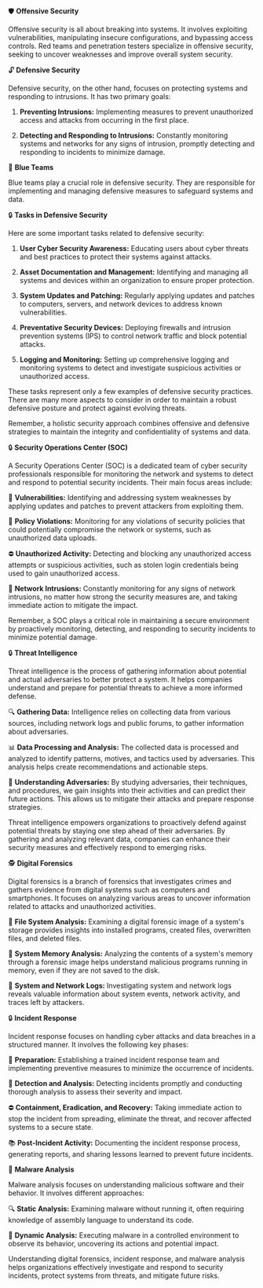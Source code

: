
🛡️ **Offensive Security**

Offensive security is all about breaking into systems. It involves exploiting vulnerabilities, manipulating insecure configurations, and bypassing access controls. Red teams and penetration testers specialize in offensive security, seeking to uncover weaknesses and improve overall system security.

🔓 **Defensive Security**

Defensive security, on the other hand, focuses on protecting systems and responding to intrusions. It has two primary goals:

1. **Preventing Intrusions:** Implementing measures to prevent unauthorized access and attacks from occurring in the first place.

2. **Detecting and Responding to Intrusions:** Constantly monitoring systems and networks for any signs of intrusion, promptly detecting and responding to incidents to minimize damage.

💙 **Blue Teams**

Blue teams play a crucial role in defensive security. They are responsible for implementing and managing defensive measures to safeguard systems and data.

🔒 **Tasks in Defensive Security**

Here are some important tasks related to defensive security:

1. **User Cyber Security Awareness:** Educating users about cyber threats and best practices to protect their systems against attacks.

2. **Asset Documentation and Management:** Identifying and managing all systems and devices within an organization to ensure proper protection.

3. **System Updates and Patching:** Regularly applying updates and patches to computers, servers, and network devices to address known vulnerabilities.

4. **Preventative Security Devices:** Deploying firewalls and intrusion prevention systems (IPS) to control network traffic and block potential attacks.

5. **Logging and Monitoring:** Setting up comprehensive logging and monitoring systems to detect and investigate suspicious activities or unauthorized access.

These tasks represent only a few examples of defensive security practices. There are many more aspects to consider in order to maintain a robust defensive posture and protect against evolving threats.

Remember, a holistic security approach combines offensive and defensive strategies to maintain the integrity and confidentiality of systems and data.


🔒 **Security Operations Center (SOC)**

A Security Operations Center (SOC) is a dedicated team of cyber security professionals responsible for monitoring the network and systems to detect and respond to potential security incidents. Their main focus areas include:

🔐 **Vulnerabilities:** Identifying and addressing system weaknesses by applying updates and patches to prevent attackers from exploiting them.

🚦 **Policy Violations:** Monitoring for any violations of security policies that could potentially compromise the network or systems, such as unauthorized data uploads.

⛔ **Unauthorized Activity:** Detecting and blocking any unauthorized access attempts or suspicious activities, such as stolen login credentials being used to gain unauthorized access.

🔑 **Network Intrusions:** Constantly monitoring for any signs of network intrusions, no matter how strong the security measures are, and taking immediate action to mitigate the impact.

Remember, a SOC plays a critical role in maintaining a secure environment by proactively monitoring, detecting, and responding to security incidents to minimize potential damage.


🔒 **Threat Intelligence**

Threat intelligence is the process of gathering information about potential and actual adversaries to better protect a system. It helps companies understand and prepare for potential threats to achieve a more informed defense.

🔍 **Gathering Data:** Intelligence relies on collecting data from various sources, including network logs and public forums, to gather information about adversaries.

📊 **Data Processing and Analysis:** The collected data is processed and analyzed to identify patterns, motives, and tactics used by adversaries. This analysis helps create recommendations and actionable steps.

🎯 **Understanding Adversaries:** By studying adversaries, their techniques, and procedures, we gain insights into their activities and can predict their future actions. This allows us to mitigate their attacks and prepare response strategies.

Threat intelligence empowers organizations to proactively defend against potential threats by staying one step ahead of their adversaries. By gathering and analyzing relevant data, companies can enhance their security measures and effectively respond to emerging risks.


🕵️ **Digital Forensics**

Digital forensics is a branch of forensics that investigates crimes and gathers evidence from digital systems such as computers and smartphones. It focuses on analyzing various areas to uncover information related to attacks and unauthorized activities.

💾 **File System Analysis:** Examining a digital forensic image of a system's storage provides insights into installed programs, created files, overwritten files, and deleted files.

🧠 **System Memory Analysis:** Analyzing the contents of a system's memory through a forensic image helps understand malicious programs running in memory, even if they are not saved to the disk.

📝 **System and Network Logs:** Investigating system and network logs reveals valuable information about system events, network activity, and traces left by attackers.

🔒 **Incident Response**

Incident response focuses on handling cyber attacks and data breaches in a structured manner. It involves the following key phases:

🚀 **Preparation:** Establishing a trained incident response team and implementing preventive measures to minimize the occurrence of incidents.

🔎 **Detection and Analysis:** Detecting incidents promptly and conducting thorough analysis to assess their severity and impact.

⛔ **Containment, Eradication, and Recovery:** Taking immediate action to stop the incident from spreading, eliminate the threat, and recover affected systems to a secure state.

📚 **Post-Incident Activity:** Documenting the incident response process, generating reports, and sharing lessons learned to prevent future incidents.

🔬 **Malware Analysis**

Malware analysis focuses on understanding malicious software and their behavior. It involves different approaches:

🔍 **Static Analysis:** Examining malware without running it, often requiring knowledge of assembly language to understand its code.

🏃 **Dynamic Analysis:** Executing malware in a controlled environment to observe its behavior, uncovering its actions and potential impact.

Understanding digital forensics, incident response, and malware analysis helps organizations effectively investigate and respond to security incidents, protect systems from threats, and mitigate future risks.




